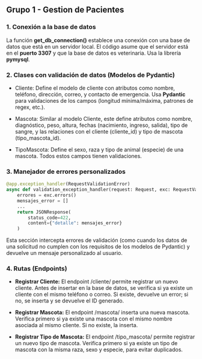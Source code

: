 ## Grupo 1 - Gestion de Pacientes

### 1. Conexión a la base de datos
La función **get_db_connection()** establece una conexión con una base de datos que está en un servidor local. El código asume que el servidor está en el **puerto 3307** y que la base de datos es veterinaria. Usa la librería **pymysql**.

### 2. Clases con validación de datos (Modelos de Pydantic)
- Cliente: Define el modelo de cliente con atributos como nombre, teléfono, dirección, correo, y contacto de emergencia. Usa **Pydantic** para validaciones de los campos (longitud mínima/máxima, patrones de regex, etc.).

- Mascota: Similar al modelo Cliente, este define atributos como nombre, diagnóstico, peso, altura, fechas (nacimiento, ingreso, salida), tipo de sangre, y las relaciones con el cliente (cliente_id) y tipo de mascota (tipo_mascota_id).

- TipoMascota: Define el sexo, raza y tipo de animal (especie) de una mascota. Todos estos campos tienen validaciones.

### 3. Manejador de errores personalizados

```python
@app.exception_handler(RequestValidationError)
async def validation_exception_handler(request: Request, exc: RequestValidationError):
    errores = exc.errors()
    mensajes_error = []
    ...
    return JSONResponse(
        status_code=422,
        content={"detalle": mensajes_error}
    )
```

Esta sección intercepta errores de validación (como cuando los datos de una solicitud no cumplen con los requisitos de los modelos de Pydantic) y devuelve un mensaje personalizado al usuario.

### 4. Rutas (Endpoints)
- **Registrar Cliente:**
El endpoint /cliente/ permite registrar un nuevo cliente. Antes de insertar en la base de datos, se verifica si ya existe un cliente con el mismo teléfono o correo. Si existe, devuelve un error; si no, se inserta y se devuelve el ID generado.

- **Registrar Mascota:**
El endpoint /mascota/ inserta una nueva mascota. Verifica primero si ya existe una mascota con el mismo nombre asociada al mismo cliente. Si no existe, la inserta.

- **Registrar Tipo de Mascota:**
El endpoint /tipo_mascota/ permite registrar un nuevo tipo de mascota. Verifica primero si ya existe un tipo de mascota con la misma raza, sexo y especie, para evitar duplicados.

